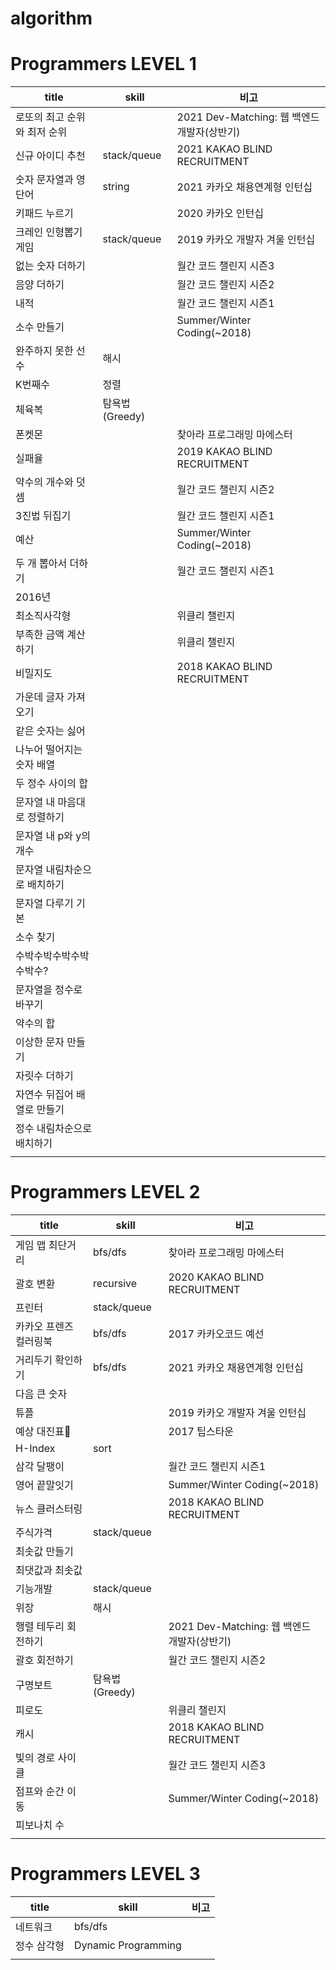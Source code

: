# algorithm

# **Programmers LEVEL 1**

| title                        | skill          | 비고                                        |
| ---------------------------- | -------------- | ------------------------------------------- |
| 로또의 최고 순위와 최저 순위 |                | 2021 Dev-Matching: 웹 백엔드 개발자(상반기) |
| 신규 아이디 추천             | stack/queue    | 2021 KAKAO BLIND RECRUITMENT                |
| 숫자 문자열과 영단어         | string         | 2021 카카오 채용연계형 인턴십               |
| 키패드 누르기                |                | 2020 카카오 인턴십                          |
| 크레인 인형뽑기 게임         | stack/queue    | 2019 카카오 개발자 겨울 인턴십              |
| 없는 숫자 더하기             |                | 월간 코드 챌린지 시즌3                      |
| 음양 더하기                  |                | 월간 코드 챌린지 시즌2                      |
| 내적                         |                | 월간 코드 챌린지 시즌1                      |
| 소수 만들기                  |                | Summer/Winter Coding(~2018)                 |
| 완주하지 못한 선수           | 해시           |                                             |
| K번째수                      | 정렬           |                                             |
| 체육복                       | 탐욕법(Greedy) |                                             |
| 폰켓몬                       |                | 찾아라 프로그래밍 마에스터                  |
| 실패율                       |                | 2019 KAKAO BLIND RECRUITMENT                |
| 약수의 개수와 덧셈           |                | 월간 코드 챌린지 시즌2                      |
| 3진법 뒤집기                 |                | 월간 코드 챌린지 시즌1                      |
| 예산                         |                | Summer/Winter Coding(~2018)                 |
| 두 개 뽑아서 더하기          |                | 월간 코드 챌린지 시즌1                      |
| 2016년                       |                |                                             |
| 최소직사각형                 |                | 위클리 챌린지                               |
| 부족한 금액 계산하기         |                | 위클리 챌린지                               |
| 비밀지도                     |                | 2018 KAKAO BLIND RECRUITMENT                |
| 가운데 글자 가져오기         |                |                                             |
| 같은 숫자는 싫어             |                |                                             |
| 나누어 떨어지는 숫자 배열    |                |                                             |
| 두 정수 사이의 합            |                |                                             |
| 문자열 내 마음대로 정렬하기  |                |                                             |
| 문자열 내 p와 y의 개수       |                |                                             |
| 문자열 내림차순으로 배치하기 |                |                                             |
| 문자열 다루기 기본           |                |                                             |
| 소수 찾기                    |                |                                             |
| 수박수박수박수박수박수?      |                |                                             |
| 문자열을 정수로 바꾸기       |                |                                             |
| 약수의 합                    |                |                                             |
| 이상한 문자 만들기           |                |                                             |
| 자릿수 더하기                |                |                                             |
| 자연수 뒤집어 배열로 만들기  |                |                                             |
| 정수 내림차순으로 배치하기   |                |                                             |
|                              |                |                                             |

# **Programmers LEVEL 2**

| title                  | skill          | 비고                                        |
| ---------------------- | -------------- | ------------------------------------------- |
| 게임 맵 최단거리       | bfs/dfs        | 찾아라 프로그래밍 마에스터                  |
| 괄호 변환              | recursive      | 2020 KAKAO BLIND RECRUITMENT                |
| 프린터                 | stack/queue    |                                             |
| 카카오 프렌즈 컬러링북 | bfs/dfs        | 2017 카카오코드 예선                        |
| 거리두기 확인하기      | bfs/dfs        | 2021 카카오 채용연계형 인턴십               |
| 다음 큰 숫자           |                |                                             |
| 튜플                   |                | 2019 카카오 개발자 겨울 인턴십              |
| 예상 대진표            |                | 2017 팁스타운                               |
| H-Index                | sort           |                                             |
| 삼각 달팽이            |                | 월간 코드 챌린지 시즌1                      |
| 영어 끝말잇기          |                | Summer/Winter Coding(~2018)                 |
| 뉴스 클러스터링        |                | 2018 KAKAO BLIND RECRUITMENT                |
| 주식가격               | stack/queue    |                                             |
| 최솟값 만들기          |                |                                             |
| 최댓값과 최솟값        |                |                                             |
| 기능개발               | stack/queue    |                                             |
| 위장                   | 해시           |                                             |
| 행렬 테두리 회전하기   |                | 2021 Dev-Matching: 웹 백엔드 개발자(상반기) |
| 괄호 회전하기          |                | 월간 코드 챌린지 시즌2                      |
| 구명보트               | 탐욕법(Greedy) |                                             |
| 피로도                 |                | 위클리 챌린지                               |
| 캐시                   |                | 2018 KAKAO BLIND RECRUITMENT                |
| 빛의 경로 사이클       |                | 월간 코드 챌린지 시즌3                      |
| 점프와 순간 이동       |                | Summer/Winter Coding(~2018)                 |
| 피보나치 수            |                |                                             |
|                        |                |                                             |

# **Programmers LEVEL 3**

| title       | skill               | 비고 |
| ----------- | ------------------- | ---- |
| 네트워크    | bfs/dfs             |      |
| 정수 삼각형 | Dynamic Programming |      |
|             |                     |      |
